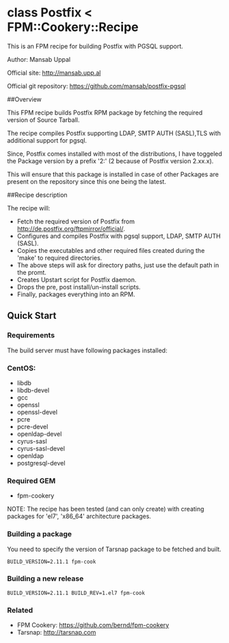 # class Postfix < FPM::Cookery::Recipe

This is an FPM recipe for building Postfix with PGSQL support.

Author: Mansab Uppal

Official site: http://mansab.upp.al

Official git repository: https://github.com/mansab/postfix-pgsql

##Overview

This FPM recipe builds Postfix RPM package by fetching the required version of Source Tarball.

The recipe compiles Postfix supporting LDAP, SMTP AUTH (SASL),TLS with additional support for pgsql.

Since, Postfix comes installed with most of the distributions, I have toggeled the Package version by a prefix '2:' (2 because of Postfix version 2.xx.x).

This will ensure that this package is installed in case of other Packages are present on the repository since this one being the latest.

##Recipe description

The recipe will:

* Fetch the required version of Postfix from http://de.postfix.org/ftpmirror/official/.
* Configures and compiles Postfix with pgsql support, LDAP, SMTP AUTH (SASL).
* Copies the executables and other required files created during the 'make' to required directories.
* The above steps will ask for directory paths, just use the default path in the promt.
* Creates Upstart script for Postfix daemon.
* Drops the pre, post install/un-install scripts.
* Finally, packages everything into an RPM. 

## Quick Start

### Requirements

The build server must have following packages installed:

### CentOS:
* libdb
* libdb-devel
* gcc
* openssl
* openssl-devel
* pcre
* pcre-devel
* openldap-devel
* cyrus-sasl
* cyrus-sasl-devel
* openldap
* postgresql-devel

### Required GEM

* fpm-cookery

NOTE: The recipe has been tested (and can only create) with creating packages for 'el7', 'x86_64' architecture packages.

### Building a package
You need to specify the version of Tarsnap package to be fetched and built.

```fpm
BUILD_VERSION=2.11.1 fpm-cook
```

### Building a new release

```fpm
BUILD_VERSION=2.11.1 BUILD_REV=1.el7 fpm-cook
```

### Related

* FPM Cookery: https://github.com/bernd/fpm-cookery
* Tarsnap: http://tarsnap.com
